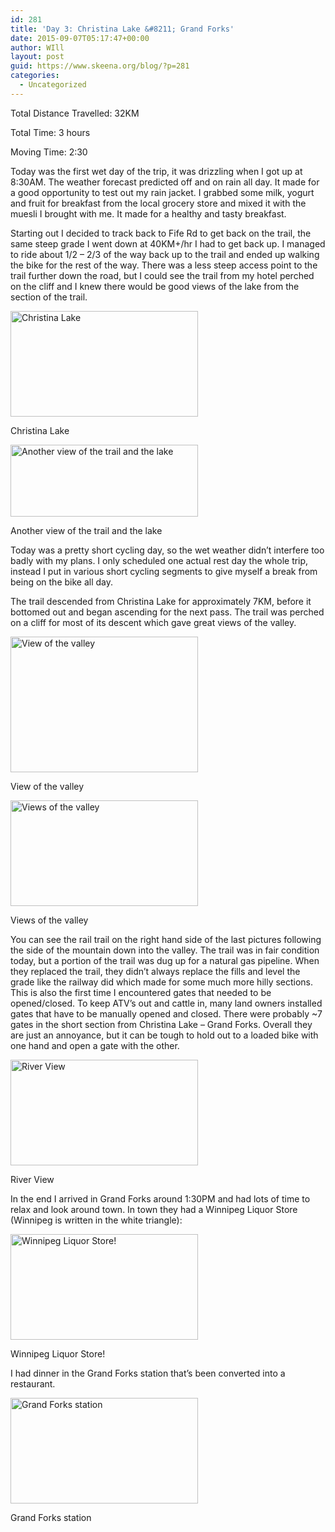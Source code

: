 ```yaml
---
id: 281
title: 'Day 3: Christina Lake &#8211; Grand Forks'
date: 2015-09-07T05:17:47+00:00
author: WIll
layout: post
guid: https://www.skeena.org/blog/?p=281
categories:
  - Uncategorized
---
```

Total Distance Travelled: 32KM

Total Time: 3 hours

Moving Time: 2:30

Today was the first wet day of the trip, it was drizzling when I got up at 8:30AM. The weather forecast predicted off and on rain all day. It made for a good opportunity to test out my rain jacket. I grabbed some milk, yogurt and fruit for breakfast from the local grocery store and mixed it with the muesli I brought with me. It made for a healthy and tasty breakfast.

Starting out I decided to track back to Fife Rd to get back on the trail, the same steep grade I went down at 40KM+/hr I had to get back up. I managed to ride about 1/2 &#8211; 2/3 of the way back up to the trail and ended up walking the bike for the rest of the way. There was a less steep access point to the trail further down the road, but I could see the trail from my hotel perched on the cliff and I knew there would be good views of the lake from the section of the trail.

<div id="attachment_282" style="width: 310px" class="wp-caption alignnone">
  <a href="https://www.skeena.org/blog/wp-content/uploads/2015/09/20150905_105309.jpg"><img aria-describedby="caption-attachment-282" loading="lazy" class="size-medium wp-image-282" src="https://www.skeena.org/blog/wp-content/uploads/2015/09/20150905_105309-300x169.jpg" alt="Christina Lake" width="300" height="169" srcset="https://www.skeena.org/blog/wp-content/uploads/2015/09/20150905_105309-300x169.jpg 300w, https://www.skeena.org/blog/wp-content/uploads/2015/09/20150905_105309-1024x576.jpg 1024w, https://www.skeena.org/blog/wp-content/uploads/2015/09/20150905_105309-500x281.jpg 500w, https://www.skeena.org/blog/wp-content/uploads/2015/09/20150905_105309.jpg 1632w" sizes="(max-width: 300px) 100vw, 300px" /></a>
  
  <p id="caption-attachment-282" class="wp-caption-text">
    Christina Lake
  </p>
</div>

<div id="attachment_283" style="width: 310px" class="wp-caption alignnone">
  <a href="https://www.skeena.org/blog/wp-content/uploads/2015/09/20150905_105832.jpg"><img aria-describedby="caption-attachment-283" loading="lazy" class="size-medium wp-image-283" src="https://www.skeena.org/blog/wp-content/uploads/2015/09/20150905_105832-300x115.jpg" alt="Another view of the trail and the lake" width="300" height="115" srcset="https://www.skeena.org/blog/wp-content/uploads/2015/09/20150905_105832-300x115.jpg 300w, https://www.skeena.org/blog/wp-content/uploads/2015/09/20150905_105832-1024x393.jpg 1024w, https://www.skeena.org/blog/wp-content/uploads/2015/09/20150905_105832-500x192.jpg 500w" sizes="(max-width: 300px) 100vw, 300px" /></a>
  
  <p id="caption-attachment-283" class="wp-caption-text">
    Another view of the trail and the lake
  </p>
</div>

Today was a pretty short cycling day, so the wet weather didn&#8217;t interfere too badly with my plans. I only scheduled one actual rest day the whole trip, instead I put in various short cycling segments to give myself a break from being on the bike all day.

The trail descended from Christina Lake for approximately 7KM, before it bottomed out and began ascending for the next pass. The trail was perched on a cliff for most of its descent which gave great views of the valley.

<div id="attachment_284" style="width: 310px" class="wp-caption alignnone">
  <a href="https://www.skeena.org/blog/wp-content/uploads/2015/09/20150905_111322.jpg"><img aria-describedby="caption-attachment-284" loading="lazy" class="size-medium wp-image-284" src="https://www.skeena.org/blog/wp-content/uploads/2015/09/20150905_111322-300x217.jpg" alt="View of the valley" width="300" height="217" srcset="https://www.skeena.org/blog/wp-content/uploads/2015/09/20150905_111322-300x217.jpg 300w, https://www.skeena.org/blog/wp-content/uploads/2015/09/20150905_111322-1024x742.jpg 1024w, https://www.skeena.org/blog/wp-content/uploads/2015/09/20150905_111322-500x362.jpg 500w" sizes="(max-width: 300px) 100vw, 300px" /></a>
  
  <p id="caption-attachment-284" class="wp-caption-text">
    View of the valley
  </p>
</div>

<div id="attachment_285" style="width: 310px" class="wp-caption alignnone">
  <a href="https://www.skeena.org/blog/wp-content/uploads/2015/09/20150905_113225.jpg"><img aria-describedby="caption-attachment-285" loading="lazy" class="size-medium wp-image-285" src="https://www.skeena.org/blog/wp-content/uploads/2015/09/20150905_113225-300x169.jpg" alt="Views of the valley" width="300" height="169" srcset="https://www.skeena.org/blog/wp-content/uploads/2015/09/20150905_113225-300x169.jpg 300w, https://www.skeena.org/blog/wp-content/uploads/2015/09/20150905_113225-1024x576.jpg 1024w, https://www.skeena.org/blog/wp-content/uploads/2015/09/20150905_113225-500x281.jpg 500w, https://www.skeena.org/blog/wp-content/uploads/2015/09/20150905_113225.jpg 1632w" sizes="(max-width: 300px) 100vw, 300px" /></a>
  
  <p id="caption-attachment-285" class="wp-caption-text">
    Views of the valley
  </p>
</div>

You can see the rail trail on the right hand side of the last pictures following the side of the mountain down into the valley. The trail was in fair condition today, but a portion of the trail was dug up for a natural gas pipeline. When they replaced the trail, they didn&#8217;t always replace the fills and level the grade like the railway did which made for some much more hilly sections. This is also the first time I encountered gates that needed to be opened/closed. To keep ATV&#8217;s out and cattle in, many land owners installed gates that have to be manually opened and closed. There were probably ~7 gates in the short section from Christina Lake &#8211; Grand Forks. Overall they are just an annoyance, but it can be tough to hold out to a loaded bike with one hand and open a gate with the other.

<div id="attachment_286" style="width: 310px" class="wp-caption alignnone">
  <a href="https://www.skeena.org/blog/wp-content/uploads/2015/09/20150905_114544.jpg"><img aria-describedby="caption-attachment-286" loading="lazy" class="size-medium wp-image-286" src="https://www.skeena.org/blog/wp-content/uploads/2015/09/20150905_114544-300x169.jpg" alt="River View" width="300" height="169" srcset="https://www.skeena.org/blog/wp-content/uploads/2015/09/20150905_114544-300x169.jpg 300w, https://www.skeena.org/blog/wp-content/uploads/2015/09/20150905_114544-1024x576.jpg 1024w, https://www.skeena.org/blog/wp-content/uploads/2015/09/20150905_114544-500x281.jpg 500w, https://www.skeena.org/blog/wp-content/uploads/2015/09/20150905_114544.jpg 1632w" sizes="(max-width: 300px) 100vw, 300px" /></a>
  
  <p id="caption-attachment-286" class="wp-caption-text">
    River View
  </p>
</div>

In the end I arrived in Grand Forks around 1:30PM and had lots of time to relax and look around town. In town they had a Winnipeg Liquor Store (Winnipeg is written in the white triangle):

<div id="attachment_287" style="width: 310px" class="wp-caption alignnone">
  <a href="https://www.skeena.org/blog/wp-content/uploads/2015/09/20150905_184518.jpg"><img aria-describedby="caption-attachment-287" loading="lazy" class="size-medium wp-image-287" src="https://www.skeena.org/blog/wp-content/uploads/2015/09/20150905_184518-300x169.jpg" alt="Winnipeg Liquor Store!" width="300" height="169" srcset="https://www.skeena.org/blog/wp-content/uploads/2015/09/20150905_184518-300x169.jpg 300w, https://www.skeena.org/blog/wp-content/uploads/2015/09/20150905_184518-1024x576.jpg 1024w, https://www.skeena.org/blog/wp-content/uploads/2015/09/20150905_184518-500x281.jpg 500w, https://www.skeena.org/blog/wp-content/uploads/2015/09/20150905_184518.jpg 1632w" sizes="(max-width: 300px) 100vw, 300px" /></a>
  
  <p id="caption-attachment-287" class="wp-caption-text">
    Winnipeg Liquor Store!
  </p>
</div>

I had dinner in the Grand Forks station that&#8217;s been converted into a restaurant.

<div id="attachment_288" style="width: 310px" class="wp-caption alignnone">
  <a href="https://www.skeena.org/blog/wp-content/uploads/2015/09/20150905_194454.jpg"><img aria-describedby="caption-attachment-288" loading="lazy" class="size-medium wp-image-288" src="https://www.skeena.org/blog/wp-content/uploads/2015/09/20150905_194454-300x169.jpg" alt="Grand Forks station" width="300" height="169" srcset="https://www.skeena.org/blog/wp-content/uploads/2015/09/20150905_194454-300x169.jpg 300w, https://www.skeena.org/blog/wp-content/uploads/2015/09/20150905_194454-1024x576.jpg 1024w, https://www.skeena.org/blog/wp-content/uploads/2015/09/20150905_194454-500x281.jpg 500w" sizes="(max-width: 300px) 100vw, 300px" /></a>
  
  <p id="caption-attachment-288" class="wp-caption-text">
    Grand Forks station
  </p>
</div>

&nbsp;
